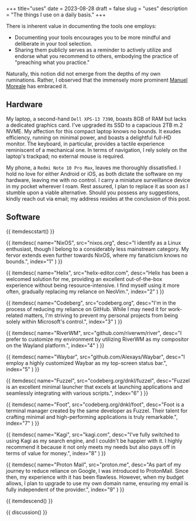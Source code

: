 +++
title="uses"
date = 2023-08-28
draft = false
slug = "uses"
description = "The things I use on a daily basis."
+++


There is inherent value in documenting the tools one employs:
- Documenting your tools encourages you to be more mindful and deliberate in your tool selection.
- Sharing them publicly serves as a reminder to actively utilize and endorse what you recommend to others, embodying the practice of "preaching what you practice."


Naturally, this notion did not emerge from the depths of my own ruminations. Rather, I observed that the immensely more prominent [Manuel Moreale](https://manuelmoreale.com/uses) has embraced it.


## Hardware

My laptop, a second-hand `Dell XPS-13 7390`, boasts 8GB of RAM but lacks a dedicated graphics card. I've upgraded its SSD to a capacious 2TB m.2 NVME. My affection for this compact laptop knows no bounds. It exudes efficiency, running on minimal power, and boasts a delightful full-HD monitor. The keyboard, in particular, provides a tactile experience reminiscent of a mechanical one. In terms of navigation, I rely solely on the laptop's trackpad; no external mouse is required.



My phone, a `Redmi Note 10 Pro Max`, leaves me thoroughly dissatisfied. I hold no love for either Android or iOS, as both dictate the software on my hardware, leaving me with no control. I carry a miniature surveillance device in my pocket wherever I roam. Rest assured, I plan to replace it as soon as I stumble upon a viable alternative. Should you possess any suggestions, kindly reach out via email; my address resides at the conclusion of this post.


## Software 



{{ itemdescstart() }}

{{ itemdesc(
  name="NixOS",
  src="nixos.org",
  desc="I identify as a Linux enthusiast, though I belong to a considerably less mainstream category. My fervor extends even further towards NixOS, where my fanaticism knows no bounds.",
  index="1"
) }}

{{ itemdesc(
  name="Helix",
  src="helix-editor.com",
  desc="Helix has been a welcomed solution for me, providing an excellent out-of-the-box experience without being resource-intensive. I find myself using it more often, gradually replacing my reliance on NeoVim.",
  index="2"
) }}

{{ itemdesc(
  name="Codeberg",
  src="codeberg.org",
  desc="I'm in the process of reducing my reliance on GitHub. While I may need it for work-related matters, I'm striving to prevent my personal projects from being solely within Microsoft's control.",
  index="3"
) }}

{{ itemdesc(
  name="RiverWM",
  src="github.com/riverwm/river",
  desc="I prefer to customize my environment by utilizing RiverWM as my compositor on the Wayland platform.",
  index="4"
) }}


{{ itemdesc(
  name="Waybar",
  src="github.com/Alexays/Waybar",
  desc="I employ a highly customized Waybar as my top-screen status bar.",
  index="5"
) }}

{{ itemdesc(
  name="Fuzzel",
  src="codeberg.org/dnkl/fuzzel",
  desc="Fuzzel is an excellent minimal launcher that excels at launching applications and seamlessly integrating with various scripts.",
  index="6"
) }}

{{ itemdesc(
  name="Foot",
  src="codeberg.org/dnkl/foot",
  desc="Foot is a terminal manager created by the same developer as Fuzzel. Their talent for crafting minimal and high-performing applications is truly remarkable.",
  index="7"
) }}

{{ itemdesc(
  name="Kagi",
  src="kagi.com",
  desc="I've fully switched to using Kagi as my search engine, and I couldn't be happier with it. I highly recommend it because it not only meets my needs but also pays off in terms of value for money.",
  index="8"
) }}

{{ itemdesc(
  name="Proton Mail",
  src="proton.me",
  desc="As part of my journey to reduce reliance on Google, I was introduced to ProtonMail. Since then, my experience with it has been flawless. However, when my budget allows, I plan to upgrade to use my own domain name, ensuring my email is fully independent of the provider.",
  index="9"
) }}


{{ itemdescend() }}


{{ discussion() }}